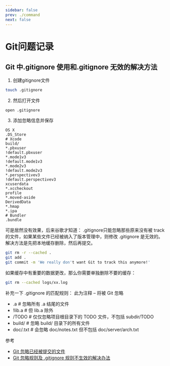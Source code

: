 ```yaml
---
sidebar: false
prev: ./command
next: false
---
```

# Git问题记录
## Git 中.gitignore 使用和.gitignore 无效的解决方法
1. 创建gitignore文件
```sh
touch .gitignore 
```
2. 然后打开文件
```
open .gitignore
```
3. 添加忽略信息并保存
```
OS X
.DS_Store
# Xcode
build/
*.pbxuser
!default.pbxuser
*.mode1v3
!default.mode1v3
*.mode2v3
!default.mode2v3
*.perspectivev3
!default.perspectivev3
xcuserdata
*.xccheckout
profile
*.moved-aside
DerivedData
*.hmap
*.ipa
# Bundler
.bundle
```
可是居然没有效果，后来谷歌才知道：
.gitignore只能忽略那些原来没有被 track 的文件，如果某些文件已经被纳入了版本管理中，则修改 .gitignore 是无效的。   
解决方法是先把本地缓存删除，然后再提交。
```sh
git rm -r --cached .
git add .
git commit -m 'We really don't want Git to track this anymore!'
```
如果缓存中有重要的数据更改，那么你需要单独删除不要的缓存：
```sh
git rm --cached logs/xx.log
```
补充一下 .gitignore 的匹配规则：
此为注释 – 将被 Git 忽略

- .a        # 忽略所有 .a 结尾的文件
- !lib.a    # 但 lib.a 除外
- /TODO     # 仅仅忽略项目根目录下的 TODO 文件，不包括 subdir/TODO
- build/    # 忽略 build/ 目录下的所有文件
- doc/.txt  # 会忽略 doc/notes.txt 但不包括 doc/server/arch.txt

参考
- [Git 忽略已经被提交的文件](https://segmentfault.com/q/1010000000430426)   
- [Git 忽略规则及 .gitignore 规则不生效的解决办法](http://www.pfeng.org/archives/840)